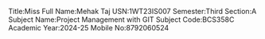 Title:Miss
Full Name:Mehak Taj
USN:1WT23IS007
Semester:Third
Section:A
Subject Name:Project Management with GIT
Subject Code:BCS358C
Academic Year:2024-25
Mobile No:8792060524




